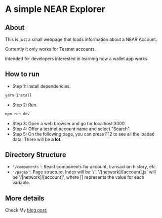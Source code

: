 # A simple NEAR Explorer

## About

This is just a small webpage that loads information about a NEAR Account.

Currently it only works for Testnet accounts.

Intended for developers interested in learning how a wallet app works.

## How to run

- Step 1: Install dependencies.

```bash
yarn install
```

- Step 2: Run.

```bash
npm run dev
```

- Step 3: Open a web browser and go for localhost:3000.
- Step 4: Offer a testnet account name and select "Search".
- Step 5: On the following page, you can press F12 to see all the loaded data. There will be **a lot**.

## Directory Structure

- ```'/components'```: React components for account, transaction history, etc.
- ```'/pages'```: Page structure. Index will be '/'. '/[network]/[account].js' will be '/[network]/[account]', where [] represents the value for each variable.

## More details

Check My [blog post](https://hackmd.io/@9YrH7KebTM2T6vr9eFW7Qg/SyPT1ZiRc);
